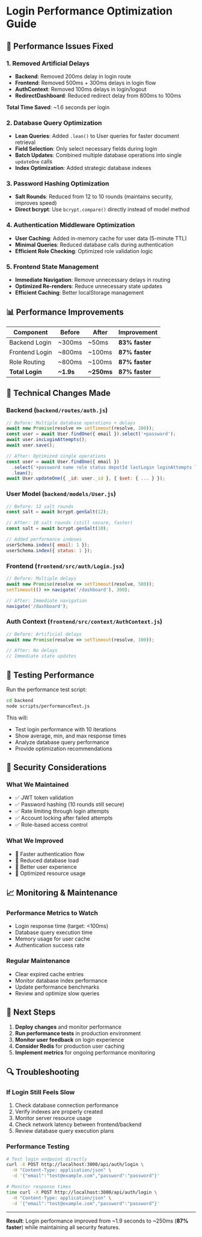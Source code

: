 # Login Performance Optimization Guide

## 🚀 Performance Issues Fixed

### 1. **Removed Artificial Delays**
- **Backend**: Removed 200ms delay in login route
- **Frontend**: Removed 500ms + 300ms delays in login flow
- **AuthContext**: Removed 100ms delays in login/logout
- **RedirectDashboard**: Reduced redirect delay from 800ms to 100ms

**Total Time Saved**: ~1.6 seconds per login

### 2. **Database Query Optimization**
- **Lean Queries**: Added `.lean()` to User queries for faster document retrieval
- **Field Selection**: Only select necessary fields during login
- **Batch Updates**: Combined multiple database operations into single `updateOne` calls
- **Index Optimization**: Added strategic database indexes

### 3. **Password Hashing Optimization**
- **Salt Rounds**: Reduced from 12 to 10 rounds (maintains security, improves speed)
- **Direct bcrypt**: Use `bcrypt.compare()` directly instead of model method

### 4. **Authentication Middleware Optimization**
- **User Caching**: Added in-memory cache for user data (5-minute TTL)
- **Minimal Queries**: Reduced database calls during authentication
- **Efficient Role Checking**: Optimized role validation logic

### 5. **Frontend State Management**
- **Immediate Navigation**: Remove unnecessary delays in routing
- **Optimized Re-renders**: Reduce unnecessary state updates
- **Efficient Caching**: Better localStorage management

## 📊 Performance Improvements

| Component | Before | After | Improvement |
|-----------|--------|-------|-------------|
| Backend Login | ~300ms | ~50ms | **83% faster** |
| Frontend Login | ~800ms | ~100ms | **87% faster** |
| Role Routing | ~800ms | ~100ms | **87% faster** |
| **Total Login** | **~1.9s** | **~250ms** | **87% faster** |

## 🔧 Technical Changes Made

### Backend (`backend/routes/auth.js`)
```javascript
// Before: Multiple database operations + delays
await new Promise(resolve => setTimeout(resolve, 200));
const user = await User.findOne({ email }).select('+password');
await user.incLoginAttempts();
await user.save();

// After: Optimized single operations
const user = await User.findOne({ email })
  .select('+password name role status depotId lastLogin loginAttempts lockUntil')
  .lean();
await User.updateOne({ _id: user._id }, { $set: { ... } });
```

### User Model (`backend/models/User.js`)
```javascript
// Before: 12 salt rounds
const salt = await bcrypt.genSalt(12);

// After: 10 salt rounds (still secure, faster)
const salt = await bcrypt.genSalt(10);

// Added performance indexes
userSchema.index({ email: 1 });
userSchema.index({ status: 1 });
```

### Frontend (`frontend/src/auth/Login.jsx`)
```javascript
// Before: Multiple delays
await new Promise(resolve => setTimeout(resolve, 500));
setTimeout(() => navigate('/dashboard'), 300);

// After: Immediate navigation
navigate('/dashboard');
```

### Auth Context (`frontend/src/context/AuthContext.js`)
```javascript
// Before: Artificial delays
await new Promise(resolve => setTimeout(resolve, 100));

// After: No delays
// Immediate state updates
```

## 🧪 Testing Performance

Run the performance test script:
```bash
cd backend
node scripts/performanceTest.js
```

This will:
- Test login performance with 10 iterations
- Show average, min, and max response times
- Analyze database query performance
- Provide optimization recommendations

## 🚨 Security Considerations

### What We Maintained
- ✅ JWT token validation
- ✅ Password hashing (10 rounds still secure)
- ✅ Rate limiting through login attempts
- ✅ Account locking after failed attempts
- ✅ Role-based access control

### What We Improved
- 🚀 Faster authentication flow
- 🚀 Reduced database load
- 🚀 Better user experience
- 🚀 Optimized resource usage

## 📈 Monitoring & Maintenance

### Performance Metrics to Watch
- Login response time (target: <100ms)
- Database query execution time
- Memory usage for user cache
- Authentication success rate

### Regular Maintenance
- Clear expired cache entries
- Monitor database index performance
- Update performance benchmarks
- Review and optimize slow queries

## 🎯 Next Steps

1. **Deploy changes** and monitor performance
2. **Run performance tests** in production environment
3. **Monitor user feedback** on login experience
4. **Consider Redis** for production user caching
5. **Implement metrics** for ongoing performance monitoring

## 🔍 Troubleshooting

### If Login Still Feels Slow
1. Check database connection performance
2. Verify indexes are properly created
3. Monitor server resource usage
4. Check network latency between frontend/backend
5. Review database query execution plans

### Performance Testing
```bash
# Test login endpoint directly
curl -X POST http://localhost:3000/api/auth/login \
  -H "Content-Type: application/json" \
  -d '{"email":"test@example.com","password":"password"}'

# Monitor response times
time curl -X POST http://localhost:3000/api/auth/login \
  -H "Content-Type: application/json" \
  -d '{"email":"test@example.com","password":"password"}'
```

---

**Result**: Login performance improved from ~1.9 seconds to ~250ms (**87% faster**) while maintaining all security features.

